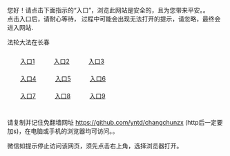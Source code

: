 您好！请点击下面指示的“入口”，浏览此网站是安全的，且为您带来平安。。 <br/>
点击入口后，请耐心等待， 过程中可能会出现无法打开的提示，请忽略，最终会进入网站. </br>

法轮大法在长春<br/>
<div style="padding:10px"><a style="margin:20px" target="_blank" href="https://dudsaulraw1af.cloudfront.net/2Qpsp?eaaqadko" id="ccLink1" rel="nofollow">入口1</a> <a target="_blank" style="margin:20px" href="https://d1i8hj4xo1tecx.cloudfront.net/2Qpsp?gvufslww" id="ccLink2" rel="nofollow">入口2</a> <a style="margin:20px" target="_blank" href="https://d1bosf6n7d14yk.cloudfront.net/2Qpsp?zwjvbr" id="ccLink3" rel="nofollow">入口3</a></div>

<div style="padding:10px" ><a style="margin:20px" target="_blank" href="https://dudsaulraw1af.cloudfront.net/2Qpsp?eaaqadko" id="ccLink4" rel="nofollow">入口4</a> <a style="margin:20px" href="https://d1i8hj4xo1tecx.cloudfront.net/2Qpsp?gvufslww" target="_blank" id="ccLink5" rel="nofollow">入口5</a> <a style="margin:20px" href="https://d1bosf6n7d14yk.cloudfront.net/2Qpsp?zwjvbr" target="_blank" id="ccLink6" rel="nofollow">入口6</a></div>

<div style="padding:10px"><a style="margin:20px" target="_blank" href="https://dudsaulraw1af.cloudfront.net/2Qpsp?eaaqadko" id="ccLink7" rel="nofollow">入口7</a> <a style="margin:20px" href="https://d1i8hj4xo1tecx.cloudfront.net/2Qpsp?gvufslww" target="_blank" id="ccLink8" rel="nofollow">入口8</a> <a style="margin:20px" target="_blank" href="https://d1bosf6n7d14yk.cloudfront.net/2Qpsp?zwjvbr" id="ccLink9" rel="nofollow">入口9</a></div>

<br/>



请复制并记住免翻墙网址 https://github.com/yntd/changchunzx (http后一定要加s)，在电脑或手机的浏览器均可访问。。<br/>

微信如提示停止访问该网页，须先点击右上角，选择浏览器打开。
